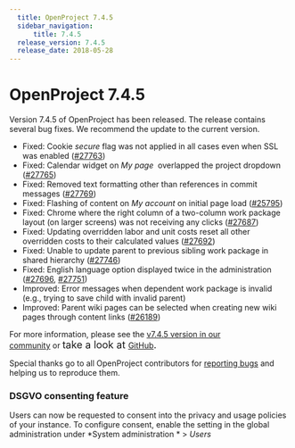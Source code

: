 ```yaml
---
  title: OpenProject 7.4.5
  sidebar_navigation:
      title: 7.4.5
  release_version: 7.4.5
  release_date: 2018-05-28
---
```



# OpenProject 7.4.5

<span class="explanatory-dictionary-highlight" data-definition="explanatory-dictionary-definition-10">Version</span>
7.4.5 of OpenProject has been released. The release contains several bug
fixes. We recommend the update to the current version.

  - Fixed: Cookie *secure* flag was not applied in all cases even when
    SSL was enabled
    ([\#27763](https://community.openproject.com/wp/27763))
  - Fixed:
    <span class="explanatory-dictionary-highlight" data-definition="explanatory-dictionary-definition-90">Calendar</span>
    widget on
    *<span class="explanatory-dictionary-highlight" data-definition="explanatory-dictionary-definition-57">My
    page</span>*  overlapped the project dropdown
    ([\#27765](https://community.openproject.com/wp/27765))
  - Fixed: Removed text formatting other than references in commit
    messages ([\#27769](https://community.openproject.com/wp/27769))
  - Fixed: Flashing of content
    on *<span class="explanatory-dictionary-highlight" data-definition="explanatory-dictionary-definition-58">My
    account</span>* on initial page load
    ([\#25795](https://community.openproject.com/wp/25795))
  - Fixed: Chrome where the right column of a two-column work package
    layout (on larger screens) was not receiving any clicks
    ([\#27687](https://community.openproject.com/wp/27687))
  - Fixed: Updating overridden labor and unit costs reset all other
    overridden costs to their calculated values
    ([\#](https://community.openproject.com/wp/27692)[27692](https://community.openproject.com/wp/27692))
  - Fixed: Unable to update parent to previous sibling work package in
    shared hierarchy
    ([\#27746](https://community.openproject.com/wp/27746))
  - Fixed: English language option displayed twice in the administration
    ([\#27696](https://community.openproject.com/wp/27696),
    [\#27751](https://community.openproject.com/wp/27751))
  - Improved: Error messages when dependent work package is invalid
    (e.g., trying to save child with invalid parent)
  - Improved: Parent wiki pages can be selected when creating new wiki
    pages through content links
    ([\#26189](https://community.openproject.com/wp/26189))

For more information, please see the [v7.4.5 version in our
community](https://community.openproject.com/versions/990) or <span style="font-size: 1.125rem;">take
a look
at </span>[GitHub](https://github.com/opf/openproject/tree/v7.4.5)<span style="font-size: 1.125rem;">.</span>

Special thanks go to all OpenProject contributors for [reporting
bugs](https://www.openproject.org/development/report-a-bug/) and helping
us to reproduce them.

### DSGVO consenting feature

Users can now be requested to consent into the privacy and usage
policies of your instance. To configure consent, enable the setting in
the global administration under *System administration * \> *Users*


